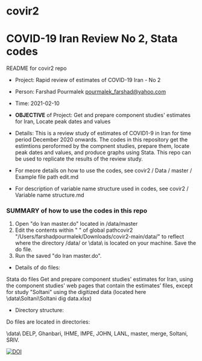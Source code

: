 # covir2

# COVID-19 Iran Review No 2, Stata codes



README for covir2 repo

* Project: Rapid review of estimates of COVID-19 Iran - No 2
* Person: Farshad Pourmalek pourmalek_farshad@yahoo.com
* Time: 2021-02-10
* **OBJECTIVE** of Project: Get and prepare component studies' estimates for Iran, Locate peak dates and values

* Details: This is a review study of estimates of COVID1-9 in Iran for time period December 2020 onwards. The codes in this repository get the estimtions peroformed by the compnent studies, prepare them, locate peak dates and values, and produce graphs using Stata. This repo can be used to replicate the results of the review study. 


* For meore details on how to use the codes, see covir2 / Data / master / Example file path edit.md

* For description of variable name structure used in codes, see covir2 / Variable name structure.md




### SUMMARY of how to use the codes in this repo

1. Open "do Iran master.do" located in /data/master
2. Edit the contents within " " of 
global pathcovir2 "/Users/farshadpourmalek/Downloads/covir2-main/data/"
to reflect where the directory /data/ or \data\ is located on your machine. Save the do file. 
3. Run the saved "do Iran master.do". 


* Details of do files:

Stata do files Get and prepare component studies' estimates for Iran, using the component studies' web pages that contain the estimates’ files, except for study "Soltani" using the digitized data (located here \data\Soltani\Soltani dig data.xlsx)


* Directory structure:

Do files are located in directories: 

\data\ DELP, Ghanbari, IHME, IMPE, JOHN, LANL, master, merge, Soltani, SRIV.








[![DOI](https://zenodo.org/badge/344389637.svg)](https://zenodo.org/badge/latestdoi/344389637)




